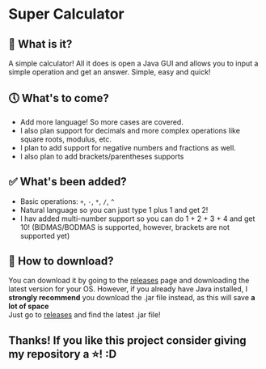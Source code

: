 # Super Calculator

## 👀 What is it?
A simple calculator! All it does is open a Java GUI and allows you to input a simple operation and get an answer. Simple, easy and quick!

## 🕔 What's to come?
- Add more language! So more cases are covered.
- I also plan support for decimals and more complex operations like square roots, modulus, etc.
- I plan to add support for negative numbers and fractions as well.
- I also plan to add brackets/parentheses supports

## ✅ What's been added?
- Basic operations: `+`, `-`, `*`, `/`, `^`
- Natural language so you can just type 1 plus 1 and get 2!
- I hav added multi-number support so you can do 1 + 2 + 3 + 4 and get 10! (BIDMAS/BODMAS is supported, however, brackets are not supported yet)

## 🔽 How to download?
You can download it by going to the [releases](https://github.com/Spacexplorer11/SuperCalculator/releases) page and downloading the latest version for your OS.
However, if you already have Java installed, I **strongly recommend** you download the .jar file instead, as this will save **a lot of space**  
Just go to [releases](https://github.com/Spacexplorer11/SuperCalculator/releases) and find the latest .jar file!

## Thanks! If you like this project consider giving my repository a ⭐! :D
